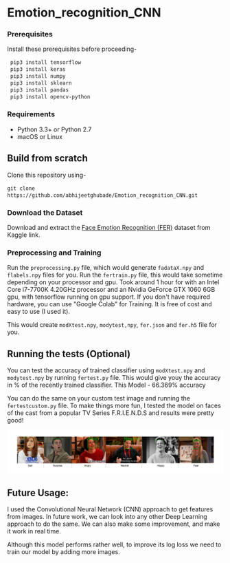 # Emotion_recognition_CNN
###
### Prerequisites
Install these prerequisites before proceeding-
```
 pip3 install tensorflow
 pip3 install keras
 pip3 install numpy
 pip3 install sklearn
 pip3 install pandas
 pip3 install opencv-python
```
###
### Requirements

- Python 3.3+ or Python 2.7
- macOS or Linux 

## Build from scratch

Clone this repository using-
```
git clone https://github.com/abhijeetghubade/Emotion_recognition_CNN.git
```

### Download the Dataset
Download and extract the [Face Emotion Recognition (FER)](https://www.kaggle.com/c/challenges-in-representation-learning-facial-expression-recognition-challenge/data) dataset from Kaggle link.

### Preprocessing and Training

Run the `preprocessing.py` file, which would generate `fadataX.npy` and `flabels.npy` files for you.
Run the `fertrain.py` file,  this would take sometime depending on your processor and gpu. Took around 1 hour for with an Intel Core i7-7700K 4.20GHz processor and an Nvidia GeForce GTX 1060 6GB gpu, with tensorflow running on gpu support. If you don't have required hardware, you can use "Google Colab" for Training. It is free of cost and easy to use (I used it).

This would create `modXtest.npy`, `modytest,npy`, `fer.json` and `fer.h5` file for you.

## Running the tests (Optional)

You can test the accuracy of trained classifier using `modXtest.npy` and `modytest.npy` by running `fertest.py` file. This would give youy the accuracy in % of the recently trained classifier.
This Model -  66.369% accuracy

You can do the same on your custom test image and running the `fertestcustom.py` file. To make things more fun, I tested the model on faces of the cast from a popular TV Series F.R.I.E.N.D.S and results were pretty good!

![](https://github.com/abhijeetghubade/Emotion_recognition_CNN/blob/master/combined%20results.png)

## Future Usage:
I used the Convolutional Neural Network (CNN) approach to get features from images. In future work, we can look into any other Deep Learning approach to do the same. We can also make some improvement, and make it work in real time.

Although this model performs rather well, to improve its log loss we need to train our model by adding more images.


